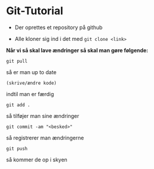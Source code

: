 # Git-Tutorial

- Der oprettes et repository på github

- Alle kloner sig ind i det med
        ```git clone <link>```


**Når vi så skal lave ændringer så skal man gøre følgende:**

```git pull```

så er man up to date


```(skrive/ændre kode)```

indtil man er færdig


```git add .```

så tilføjer man sine ændringer


```git commit -am "<besked>"```

så registrerer man ændringerne 


```git push```

så kommer de op i skyen
